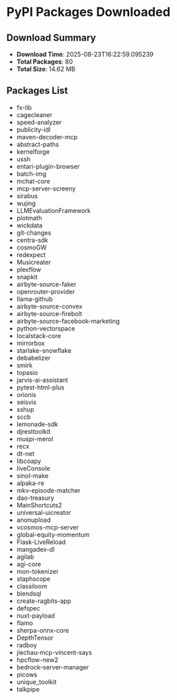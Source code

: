 # PyPI Packages Downloaded

## Download Summary
- **Download Time**: 2025-08-23T16:22:59.095239
- **Total Packages**: 80
- **Total Size**: 14.62 MB

## Packages List
- fx-lib
- cagecleaner
- speed-analyzer
- publicity-idl
- maven-decoder-mcp
- abstract-paths
- kernelforge
- ussh
- entari-plugin-browser
- batch-img
- mchat-core
- mcp-server-screeny
- sirabus
- wujing
- LLMEvaluationFramework
- plotmath
- wickdata
- git-changes
- centra-sdk
- cosmoGW
- redexpect
- Musicreater
- plexflow
- snapkit
- airbyte-source-faker
- openrouter-provider
- llama-github
- airbyte-source-convex
- airbyte-source-firebolt
- airbyte-source-facebook-marketing
- python-vectorspace
- localstack-core
- mirrorbox
- starlake-snowflake
- debabelizer
- smirk
- topasio
- jarvis-ai-assistant
- pytest-html-plus
- orionis
- seisvis
- sshup
- sccb
- lemonade-sdk
- djresttoolkit
- muspi-merol
- recx
- dt-net
- libcoapy
- liveConsole
- sinol-make
- alpaka-re
- mkv-episode-matcher
- dao-treasury
- MainShortcuts2
- universal-uicreator
- anonupload
- vcosmos-mcp-server
- global-equity-momentum
- Flask-LiveReload
- mangadex-dl
- agilab
- agi-core
- mon-tokenizer
- staphscope
- classiloom
- blendsql
- create-ragbits-app
- defspec
- nuxt-payload
- flamo
- sherpa-onnx-core
- DepthTensor
- radboy
- jiechau-mcp-vincent-says
- hpcflow-new2
- bedrock-server-manager
- picows
- unique_toolkit
- talkpipe
